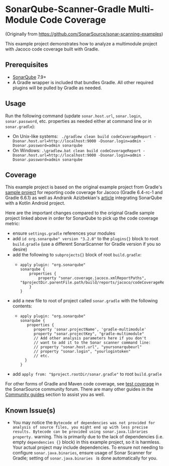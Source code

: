 # SonarQube-Scanner-Gradle Multi-Module Code Coverage

(Originally from https://github.com/SonarSource/sonar-scanning-examples)

This example project demonstrates how to analyze a multimodule project with Jacoco code coverage built with Gradle.

## Prerequisites
* [SonarQube](http://www.sonarqube.org/downloads/) 7.9+
* A Gradle wrapper is included that bundles Gradle. All other required plugins will be pulled by Gradle as needed.

## Usage
Run the following command (update `sonar.host.url`, `sonar.login`, `sonar.password`, etc. properties as needed either at command line or in `sonar.gradle`):
* On Unix-like systems:
  ` ./gradlew clean build codeCoverageReport -Dsonar.host.url=http://localhost:9000 -Dsonar.login=admin -Dsonar.password=admin sonarqube`
* On Windows:
  `.\gradlew.bat clean build codeCoverageReport -Dsonar.host.url=http://localhost:9000 -Dsonar.login=admin -Dsonar.password=admin sonarqube`

## Coverage
This example project is based on the original example project from Gradle's [sample project](https://docs.gradle.org/6.4-rc-1/samples/sample_jvm_multi_project_with_code_coverage.html) for reporting code coverage for Jacoco (Gradle 6.4-rc-1 and Gradle 6.6.1) as well as Andranik Azizbekian's [article](https://developer.disqo.com/blog/setup-android-project/)  integrating SonarQube with a Kotlin Android project.

Here are the important changes compared to the original Gradle sample project linked above in order for SonarQube to pick up the code coverage metric:
* ensure `settings.gradle` references your modules
* add `id org.sonarqube" version "3.2.0"` to the `plugins{}` block to root `build.gradle`  (use a different SonarScanner for Gradle version if you so desire)
* add the following to `subprojects{}` block of root `build.gradle`:
    * ```shell
      apply plugin: "org.sonarqube"
      sonarqube {
          properties {
              property "sonar.coverage.jacoco.xmlReportPaths", "$projectDir.parentFile.path/build/reports/jacoco/codeCoverageReport/codeCoverageReport.xml"
          }
      }
      ```
* add a new file to root of project called `sonar.gradle` with the following contents:
    * ```shell
      apply plugin: "org.sonarqube"
      sonarqube {
         properties {
            property 'sonar.projectName', 'gradle-multimodule'
            property "sonar.projectKey", "gradle-multimodule"
            // Add other analysis parameters here if you don't
            // want to add it to the Sonar scanner command line:
            // property "sonar.host.url", "yoursonarqubeurl"
            // property "sonar.login", "yourlogintoken"
            // etc.
        }
      }
      ```
* add `apply from: "$project.rootDir/sonar.gradle"` to root `build.gradle`


For other forms of Gradle and Maven code coverage, see [test coverage](https://community.sonarsource.com/t/coverage-test-data-importing-jacoco-coverage-report-in-xml-format) in the SonarSource community forum. There are many other guides in the [Community guides](https://community.sonarsource.com/c/announce/guides/) section to assist you as well.

## Known Issue(s)
* You may notice the `Bytecode of dependencies was not provided for analysis of source files, you might end up with less precise results. Bytecode can be provided using sonar.java.libraries property.` warning. This is primarily due to the lack of dependencies (i.e. empty `dependencies {}` block) in this example project, so it is harmless. Your actual project may include dependencies. To ensure not needing to configure `sonar.java.binaries`, ensure usage of Sonar Scanner for Gradle; setting of `sonar.java.binaries ` is done automatically for you.
